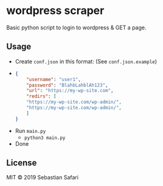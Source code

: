 # wordpress scraper

Basic python script to login to wordpress & GET a page.

## Usage
- Create `conf.json` in this format: (See `conf.json.example`)
- ```json
  {
      "username": "user1",
      "password": "BlahbLahblAh123",
      "url": "https://my-wp-site.com",
      "redirs": [
      "https://my-wp-site.com/wp-admin/",
      "https://my-wp-site.com/wp-admin/",
      ]
  }
  ```
- Run `main.py`
  - `python3 main.py`
- Done

## License
MIT &copy; 2019 Sebastian Safari
